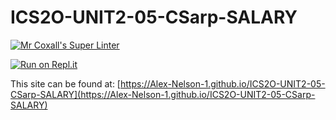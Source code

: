 # ICS2O-UNIT2-05-CSarp-SALARY

[![Mr Coxall's Super Linter](https://github.com/Alex-Nelson-1/ICS2O-UNIT2-05-CSarp-SALARY/workflows/Mr%20Coxall's%20Super%20Linter/badge.svg)](https://github.com/Alex-Nelson-1/ICS2O-UNIT2-05-CSarp-SALARY/actions/)

[![Run on Repl.it](https://repl.it/badge/github/Alex-Nelson-1/ICS2O-UNIT2-05-CSarp-SALARY)](https://repl.it/github/Alex-Nelson-1/ICS2O-UNIT2-05-CSarp-SALARY)

This site can be found at: [https://Alex-Nelson-1.github.io/ICS2O-UNIT2-05-CSarp-SALARY](https://Alex-Nelson-1.github.io/ICS2O-UNIT2-05-CSarp-SALARY)
